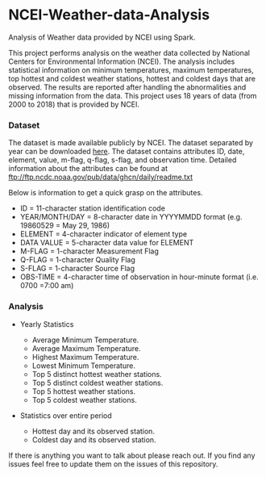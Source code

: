 # NCEI-Weather-data-Analysis
Analysis of Weather data provided by NCEI using Spark.

This project performs analysis on the weather data collected by National Centers for Environmental Information (NCEI). The analysis includes statistical information on minimum temperatures, maximum temperatures, top hottest and coldest weather stations, hottest and coldest days that are observed. The results are reported after handling the abnormalities and missing information from the data. This project uses 18 years of data (from 2000 to 2018) that is provided by NCEI.

### Dataset
The dataset is made available publicly by NCEI. The dataset separated by year can be downloaded [here](https://www1.ncdc.noaa.gov/pub/data/ghcn/daily/by_year/). The dataset contains attributes ID, date, element, value, m-flag, q-flag, s-flag, and observation time. Detailed information about the attributes can be found at ftp://ftp.ncdc.noaa.gov/pub/data/ghcn/daily/readme.txt

Below is information to get a quick grasp on the attributes. 
* ID = 11-character station identification code 
* YEAR/MONTH/DAY = 8-character date in YYYYMMDD format (e.g. 19860529 = May 29, 1986) 
* ELEMENT = 4-character indicator of element type 
* DATA VALUE = 5-character data value for ELEMENT 
* M-FLAG = 1-character Measurement Flag 
* Q-FLAG = 1-character Quality Flag 
* S-FLAG = 1-character Source Flag 
* OBS-TIME = 4-character time of observation in hour-minute format (i.e. 0700 =7:00 am) 

### Analysis
* Yearly Statistics
  * Average Minimum Temperature.
  * Average Maximum Temperature.
  * Highest Maximum Temperature.
  * Lowest Minimum Temperature.
  * Top 5 distinct hottest weather stations.
  * Top 5 distinct coldest weather stations.
  * Top 5 hottest weather stations.
  * Top 5 coldest weather stations.

* Statistics over entire period
  * Hottest day and its observed station.
  * Coldest day and its observed station.

If there is anything you want to talk about please reach out. If you find any issues feel free to update them on the issues of this repository.
